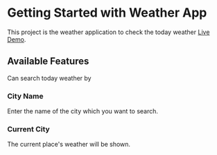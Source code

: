 # Getting Started with Weather App

This project is the weather application to check the today weather [Live Demo](https://maysapalthant.github.io/weather-app/).

## Available Features

Can search today weather by

### City Name

Enter the name of the city which you want to search.

### Current City

The current place's weather will be shown.
